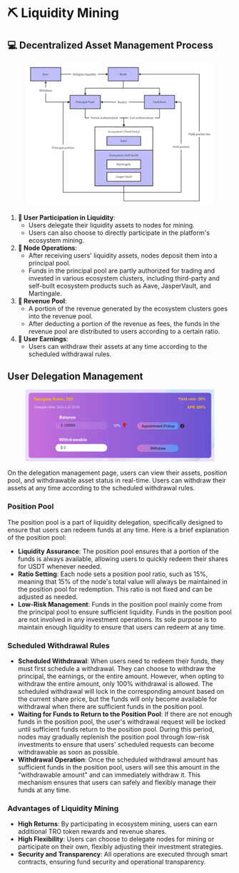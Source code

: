 # ⛏️ Liquidity Mining

## 💻 Decentralized Asset Management Process

<figure><img src="../.gitbook/assets/image (3).png" alt=""><figcaption></figcaption></figure>

1. **📱 User Participation in Liquidity**:
   * Users delegate their liquidity assets to nodes for mining.
   * Users can also choose to directly participate in the platform's ecosystem mining.
2. **📶 Node Operations**:
   * After receiving users' liquidity assets, nodes deposit them into a principal pool.
   * Funds in the principal pool are partly authorized for trading and invested in various ecosystem clusters, including third-party and self-built ecosystem products such as Aave, JasperVault, and Martingale.
3. **🥇 Revenue Pool**:
   * A portion of the revenue generated by the ecosystem clusters goes into the revenue pool.
   * After deducting a portion of the revenue as fees, the funds in the revenue pool are distributed to users according to a certain ratio.
4. **💸 User Earnings**:
   * Users can withdraw their assets at any time according to the scheduled withdrawal rules.

## User Delegation Management

<figure><img src="../.gitbook/assets/image (1) (1).png" alt=""><figcaption></figcaption></figure>

On the delegation management page, users can view their assets, position pool, and withdrawable asset status in real-time. Users can withdraw their assets at any time according to the scheduled withdrawal rules.

### Position Pool

The position pool is a part of liquidity delegation, specifically designed to ensure that users can redeem funds at any time. Here is a brief explanation of the position pool:

* **Liquidity Assurance**: The position pool ensures that a portion of the funds is always available, allowing users to quickly redeem their shares for USDT whenever needed.
* **Ratio Setting**: Each node sets a position pool ratio, such as 15%, meaning that 15% of the node's total value will always be maintained in the position pool for redemption. This ratio is not fixed and can be adjusted as needed.
* **Low-Risk Management**: Funds in the position pool mainly come from the principal pool to ensure sufficient liquidity. Funds in the position pool are not involved in any investment operations. Its sole purpose is to maintain enough liquidity to ensure that users can redeem at any time.

### Scheduled Withdrawal Rules

* **Scheduled Withdrawal**: When users need to redeem their funds, they must first schedule a withdrawal. They can choose to withdraw the principal, the earnings, or the entire amount. However, when opting to withdraw the entire amount, only 100% withdrawal is allowed. The scheduled withdrawal will lock in the corresponding amount based on the current share price, but the funds will only become available for withdrawal when there are sufficient funds in the position pool.
* **Waiting for Funds to Return to the Position Pool**: If there are not enough funds in the position pool, the user's withdrawal request will be locked until sufficient funds return to the position pool. During this period, nodes may gradually replenish the position pool through low-risk investments to ensure that users' scheduled requests can become withdrawable as soon as possible.
* **Withdrawal Operation**: Once the scheduled withdrawal amount has sufficient funds in the position pool, users will see this amount in the "withdrawable amount" and can immediately withdraw it. This mechanism ensures that users can safely and flexibly manage their funds at any time.

### Advantages of Liquidity Mining

* **High Returns**: By participating in ecosystem mining, users can earn additional TRO token rewards and revenue shares.
* **High Flexibility**: Users can choose to delegate nodes for mining or participate on their own, flexibly adjusting their investment strategies.
* **Security and Transparency**: All operations are executed through smart contracts, ensuring fund security and operational transparency.
